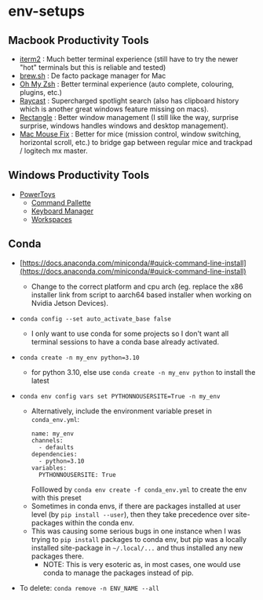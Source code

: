 # env-setups

## Macbook Productivity Tools
- [iterm2](https://iterm2.com/) : Much better terminal experience (still have to try the newer "hot" terminals but this is reliable and tested)
- [brew.sh](https://brew.sh/) : De facto package manager for Mac
- [Oh My Zsh](https://ohmyz.sh/#install) : Better terminal experience (auto complete, colouring, plugins, etc.)
- [Raycast](https://www.raycast.com/) : Supercharged spotlight search (also has clipboard history which is another great windows feature missing on macs).
- [Rectangle](https://rectangleapp.com/) : Better window management (I still like the way, surprise surprise, windows handles windows and desktop management).
- [Mac Mouse Fix](https://macmousefix.com/) : Better for mice (mission control, window switching, horizontal scroll, etc.) to bridge gap between regular mice and trackpad / logitech mx master.

## Windows Productivity Tools
- [PowerToys](https://learn.microsoft.com/en-us/windows/powertoys/)
  - [Command Pallette](https://learn.microsoft.com/en-us/windows/powertoys/#command-palette)
  - [Keyboard Manager](https://learn.microsoft.com/en-us/windows/powertoys/#keyboard-manager)
  - [Workspaces](https://learn.microsoft.com/en-us/windows/powertoys/#workspaces)

## Conda
- [https://docs.anaconda.com/miniconda/#quick-command-line-install](https://docs.anaconda.com/miniconda/#quick-command-line-install)
  - Change to the correct platform and cpu arch (eg. replace the x86 installer link from script to aarch64 based installer when working on Nvidia Jetson Devices).
- `conda config --set auto_activate_base false`
  - I only want to use conda for some projects so I don't want all terminal sessions to have a conda base already activated.
- `conda create -n my_env python=3.10`
  - for python 3.10, else use `conda create -n my_env python` to install the latest
- `conda env config vars set PYTHONNOUSERSITE=True -n my_env`
  - Alternatively, include the environment variable preset in `conda_env.yml`:
    ```
    name: my_env
    channels:
      - defaults
    dependencies:
      - python=3.10
    variables:
      PYTHONNOUSERSITE: True
    ```
    Folllowed by `conda env create -f conda_env.yml` to create the env with this preset
  - Sometimes in conda envs, if there are packages installed at user level (by `pip install --user`), then they take precedence over site-packages within the conda env.
  - This was causing some serious bugs in one instance when I was trying to `pip install` packages to conda env, but pip was a locally installed site-package in `~/.local/...` and thus installed any new packages there. 
    - NOTE: This is very esoteric as, in most cases, one would use conda to manage the packages instead of pip.

- To delete: `conda remove -n ENV_NAME --all`
